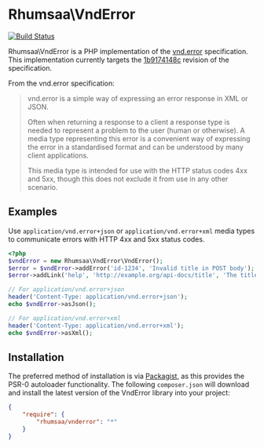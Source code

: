 # Rhumsaa\VndError

[![Build Status](https://secure.travis-ci.org/ramsey/vnderror.png)](http://travis-ci.org/ramsey/vnderror)

Rhumsaa\VndError is a PHP implementation of the [vnd.error][] specification.
This implementation currently targets the [1b9174148c][] revision of the
specification.

From the vnd.error specification:

> vnd.error is a simple way of expressing an error response in XML or JSON.
>
> Often when returning a response to a client a response type is needed to
> represent a problem to the user (human or otherwise). A media type
> representing this error is a convenient way of expressing the error in a
> standardised format and can be understood by many client applications.
>
> This media type is intended for use with the HTTP status codes 4xx and 5xx,
> though this does not exclude it from use in any other scenario.

## Examples

Use `application/vnd.error+json` or `application/vnd.error+xml` media types
to communicate errors with HTTP 4xx and 5xx status codes.

```php
<?php
$vndError = new Rhumsaa\VndError\VndError();
$error = $vndError->addError('id-1234', 'Invalid title in POST body');
$error->addLink('help', 'http://example.org/api-docs/title', 'The title field');

// For application/vnd.error+json
header('Content-Type: application/vnd.error+json');
echo $vndError->asJson();

// For application/vnd.error+xml
header('Content-Type: application/vnd.error+xml');
echo $vndError->asXml();
```

## Installation

The preferred method of installation is via [Packagist][], as this provides
the PSR-0 autoloader functionality. The following `composer.json` will download
and install the latest version of the VndError library into your project:

```json
{
    "require": {
        "rhumsaa/vnderror": "*"
    }
}
```


[vnd.error]: https://github.com/blongden/vnd.error
[1b9174148c]: https://github.com/blongden/vnd.error/blob/1b9174148ca3164e0bc8888eef46def7527c3db1/README.md
[packagist]: http://packagist.org/
